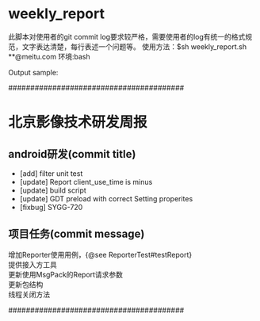 # weekly_report
此脚本对使用者的git commit log要求较严格，需要使用者的log有统一的格式规范，文字表达清楚，每行表述一个问题等。 
使用方法：$sh weekly_report.sh **@meitu.com
环境:bash

Output sample:

########################################
# 北京影像技术研发周报

## android研发(commit title)
* [add] filter unit test
* [update] Report client_use_time is minus
* [update] build script
* [update] GDT preload with correct Setting properites
* [fixbug] SYGG-720

## 项目任务(commit message)

增加Reporter使用用例，{@see ReporterTest#testReport}  
提供接入方工具  
更新使用MsgPack的Report请求参数  
更新包结构  
线程关闭方法

########################################
